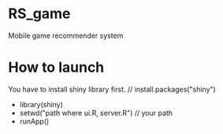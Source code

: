 # RS_game
Mobile game recommender system
 # How to launch
  You have to install shiny library first. // install.packages("shiny")
  
 - library(shiny)
 - setwd("path where ui.R, server.R") // your path
 - runApp()
